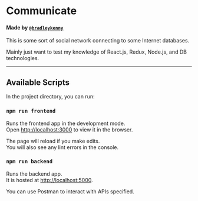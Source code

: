 # Communicate
#### Made by [`@bradleykenny`](http://github.com/bradleykenny)

This is some sort of social network connecting to some Internet databases. 

Mainly just want to test my knowledge of React.js, Redux, Node.js, and DB technologies.

---

## Available Scripts

In the project directory, you can run:

### `npm run frontend`

Runs the frontend app in the development mode.<br />
Open [http://localhost:3000](http://localhost:3000) to view it in the browser.

The page will reload if you make edits.<br />
You will also see any lint errors in the console.

### `npm run backend`

Runs the backend app.<br />
It is hosted at [http://localhost:5000](http://localhost:5000).

You can use Postman to interact with APIs specified. 